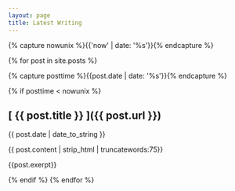 ```yaml
---
layout: page
title: Latest Writing
---
```


{% capture nowunix %}{{'now' | date: '%s'}}{% endcapture %}

{% for post in site.posts %}

{% capture posttime %}{{post.date | date: '%s'}}{% endcapture %}

{% if posttime < nowunix %}

## [ {{ post.title }} ]({{ post.url }})

{{ post.date | date_to_string }}

{{ post.content | strip_html | truncatewords:75}}

{{post.exerpt}}



{% endif %}
{% endfor %}